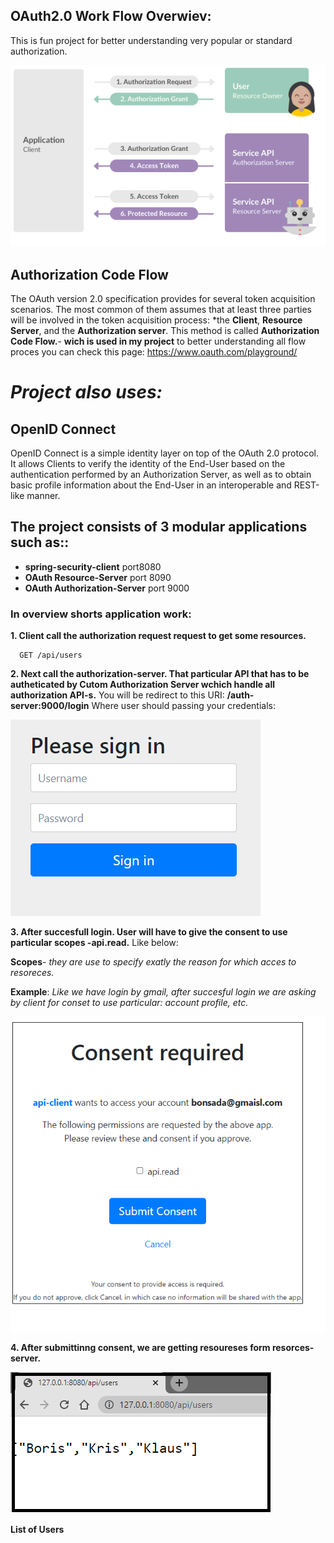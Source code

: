 ## OAuth2.0 Work Flow Overwiev:
This is fun project for better understanding very popular or standard authorization.
<center><img src="images/normal.PNG"></center>

## Authorization Code Flow
The OAuth version 2.0 specification provides for several token acquisition scenarios. The most common of them assumes that at least three parties will be involved in the token acquisition process: *the **Client**, **Resource Server**, and the **Authorization server**. This method is called **Authorization Code Flow.**- **wich is used in my project** to better understanding all flow proces you can check this page: https://www.oauth.com/playground/

# *Project also uses:*
## OpenID Connect
OpenID Connect is a simple identity layer on top of the OAuth 2.0 protocol. It allows Clients to verify the identity of the End-User based on the authentication performed by an Authorization Server, as well as to obtain basic profile information about the End-User in an interoperable and REST-like manner.
## The project consists of 3 modular applications such as::
- **spring-security-client** port8080
- **OAuth Resource-Server**   port 8090
- **OAuth Authorization-Server** port 9000

### In overview shorts application work:
**1. Client call the authorization request request to get some resources.**
```http
  GET /api/users
```
**2. Next call the authorization-server. That particular API that has to be autheticated by Cutom Authorization Server wchich handle all authorization API-s.** You will be redirect to this URI:
**/auth-server:9000/login** Where user should passing your credentials:


<img src="images/3.PNG">

**3. After succesfull login. User will have to give the consent to use particular scopes -api.read.** Like below:

**Scopes**- *they are use to specify exatly the reason for which acces to resoreces.*

**Example**: *Like we have login by gmail, after succesful login we are asking by client for conset to use particular: account profile, etc.*   


<img src="images/udzielenie_zgody.PNG">

**4. After submittinng consent, we are getting resoureses form resorces-server.**


<img src="images/getResources.PNG">

 **List of Users** 




<!-- ![alt text](images/getResources.PNG "Tittle") -->



